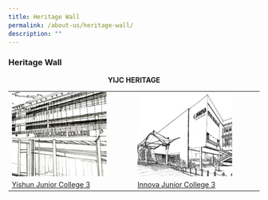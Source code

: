 ```yaml
---
title: Heritage Wall
permalink: /about-us/heritage-wall/
description: ""
---
```

### **Heritage Wall**

<center><b>YIJC HERITAGE</b></center>

<table>
	<tr>
		<td>
			<a href="/about-us/heritage-wall/yishun-jc/"><img style="width:80%" src="/images/heritagewall1.jpg"></a>
		</td>
		<td>
			<a href="/about-us/heritage-wall/innova-jc/"><img style="width:80%" src="/images/heritagewall2.jpg"></a>
		</td>
	</tr>
  <tr>
		<td>
			<a href="/about-us/heritage-wall/yishun-jc/">Yishun Junior College 3</a>
		</td>
		<td>
			<a href="/about-us/heritage-wall/innova-jc/">Innova Junior College 3</a>
		</td>
	</tr>
</table>